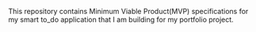  This repository contains Minimum Viable Product(MVP) specifications for my smart to_do application that I am building for my portfolio project.
